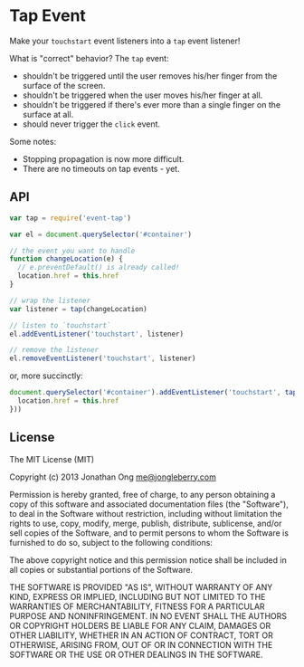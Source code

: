 # Tap Event

Make your `touchstart` event listeners into a `tap` event listener!

What is "correct" behavior? The `tap` event:

- shouldn't be triggered until the user removes his/her finger from the surface of the screen.
- shouldn't be triggered when the user moves his/her finger at all.
- shouldn't be triggered if there's ever more than a single finger on the surface at all.
- should never trigger the `click` event.

Some notes:

- Stopping propagation is now more difficult.
- There are no timeouts on tap events - yet.

## API

```js
var tap = require('event-tap')

var el = document.querySelector('#container')

// the event you want to handle
function changeLocation(e) {
  // e.preventDefault() is already called!
  location.href = this.href
}

// wrap the listener
var listener = tap(changeLocation)

// listen to `touchstart`
el.addEventListener('touchstart', listener)

// remove the listener
el.removeEventListener('touchstart', listener)
```

or, more succinctly:

```js
document.querySelector('#container').addEventListener('touchstart', tap(function (e) {
  location.href = this.href
}))
```

## License

The MIT License (MIT)

Copyright (c) 2013 Jonathan Ong me@jongleberry.com

Permission is hereby granted, free of charge, to any person obtaining a copy
of this software and associated documentation files (the "Software"), to deal
in the Software without restriction, including without limitation the rights
to use, copy, modify, merge, publish, distribute, sublicense, and/or sell
copies of the Software, and to permit persons to whom the Software is
furnished to do so, subject to the following conditions:

The above copyright notice and this permission notice shall be included in
all copies or substantial portions of the Software.

THE SOFTWARE IS PROVIDED "AS IS", WITHOUT WARRANTY OF ANY KIND, EXPRESS OR
IMPLIED, INCLUDING BUT NOT LIMITED TO THE WARRANTIES OF MERCHANTABILITY,
FITNESS FOR A PARTICULAR PURPOSE AND NONINFRINGEMENT. IN NO EVENT SHALL THE
AUTHORS OR COPYRIGHT HOLDERS BE LIABLE FOR ANY CLAIM, DAMAGES OR OTHER
LIABILITY, WHETHER IN AN ACTION OF CONTRACT, TORT OR OTHERWISE, ARISING FROM,
OUT OF OR IN CONNECTION WITH THE SOFTWARE OR THE USE OR OTHER DEALINGS IN
THE SOFTWARE.
